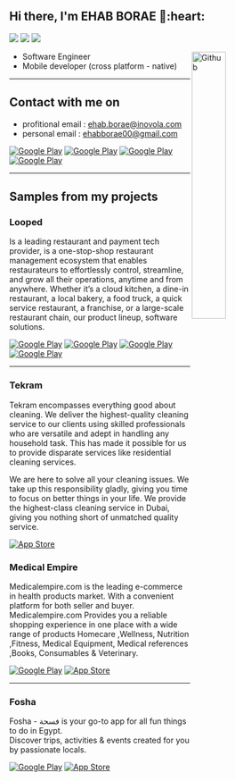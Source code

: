 <h2> Hi there, I'm EHAB BORAE 👋:heart: </h2>

![](https://img.shields.io/badge/Software-Engineer-purple)  ![](https://img.shields.io/badge/Flutter-Expert-informational)  ![](https://img.shields.io/badge/Exp-2+yrs-red)

<img width="35%" align="right" alt="Github" src="https://raw.githubusercontent.com/onimur/.github/master/.resources/git-header.svg" />

<!-- <img align='right' src="https://media2.giphy.com/media/qgQUggAC3Pfv687qPC/giphy.gif" style="width:250px;border-radius:50%;">
 -->

<!-- <img width="35%" align="right" alt="Github" src="https://raw.githubusercontent.com/onimur/.github/master/.resources/git-header.svg" /> -->
- Software Engineer
- Mobile developer (cross platform - native)
<hr>

<h2> Contact with me on </h2>

<!-- <h3>Where to find me</h3>
<p><a href="https://github.com/thmsgbrt" target="_blank"><img alt="Github2" src="https://img.shields.io/badge/GitHub-%2312100E.svg?&style=for-the-badge&logo=Github&logoColor=white" /></a> -->

- profitional email : ehab.borae@inovola.com
- personal email : ehabborae00@gmail.com


<p><a href="http://Wa.me/201551606704" target="_blank"><img alt="Google Play" src="https://img.shields.io/badge/whatsapp-128C7E.svg?style=for-the-badge&logo=whatsapp&logoColor=white" /></a> <a href="https://www.facebook.com/ehab.borae.10" target="_blank"><img alt="Google Play" src="https://img.shields.io/badge/Facebook-4267B2.svg?style=for-the-badge&logo=facebook&logoColor=white" /></a> <a href="https://www.linkedin.com/in/ehab-borae-39b54b180/" target="_blank"><img alt="Google Play" src="https://img.shields.io/badge/linkedin-0077b5.svg?style=for-the-badge&logo=linkedin&logoColor=white" /></a> <a href="https://www.youtube.com/channel/UCBVvbePKsWwTM4LImFRAnVw" target="_blank"><img alt="Google Play" src="https://img.shields.io/badge/youtube-FF0000.svg?style=for-the-badge&logo=youtube&logoColor=white" /></a><p>

<!--  <a href="https://www.instagram.com/abdullahmanss" target="_blank"><img alt="Google Play" src="https://img.shields.io/badge/instagram-cd486b.svg?style=for-the-badge&logo=instagram&logoColor=white" /></a> -->

<!-- - whatsApp for bussines : http://Wa.me/201551606704
- personal email : ehabborae00@gmail.com
- facebook : https://www.facebook.com/ehab.borae.10
- linkedIn : https://www.linkedin.com/in/ehab-borae-39b54b180
- youtube channel : https://www.youtube.com/channel/UCBVvbePKsWwTM4LImFRAnVw -->
<hr>

<h2> Samples from my projects </h2>

### Looped
Is a leading restaurant and payment tech provider, is a one-stop-shop restaurant management ecosystem that enables restaurateurs to effortlessly control, streamline, and grow all their operations, anytime and from anywhere. Whether it’s a cloud kitchen, a dine-in restaurant, a local bakery, a food truck, a quick service restaurant, a franchise, or a large-scale restaurant chain, our product lineup, software solutions.
<p>

 <a href="https://play.google.com/store/apps/details?id=com.looped.pos.looped_pos_new&pli=1" target="_blank"><img alt="Google Play" src="https://img.shields.io/badge/POS%20on%20google%20play-blue.svg?style=for-the-badge&logo=google-play" /></a> <a href="https://play.google.com/store/apps/details?id=com.looped.pos.waiter" target="_blank"><img alt="Google Play" src="https://img.shields.io/badge/Waiter%20on%20google%20play-blue.svg?style=for-the-badge&logo=google-play" /></a> <a href="https://play.google.com/store/apps/details?id=com.looped.cds" target="_blank"><img alt="Google Play" src="https://img.shields.io/badge/CDS%20on%20google%20play-blue.svg?style=for-the-badge&logo=google-play" /></a> <a href="https://play.google.com/store/apps/details?id=com.looped.kds" target="_blank"><img alt="Google Play" src="https://img.shields.io/badge/KDS%20on%20google%20play-blue.svg?style=for-the-badge&logo=google-play" /></a>
<p>

<hr>


### Tekram
Tekram encompasses everything good about cleaning. We deliver the highest-quality cleaning service to our clients using skilled professionals who are versatile and adept in handling any household task. This has made it possible for us to provide disparate services like residential cleaning services.

We are here to solve all your cleaning issues. We take up this responsibility gladly, giving you time to focus on better things in your life. We provide the highest-class cleaning service in Dubai, giving you nothing short of unmatched quality service.
<p> <a href="https://apps.apple.com/us/app/tekram-home-cleaning-service/id1642682373" target="_blank"><img alt="App Store" src="https://img.shields.io/badge/Get%20it%20on%20app%20store-black.svg?style=for-the-badge&logo=app-store&logoColor=white" /></a><p>

### Medical Empire
Medicalempire.com is the leading e-commerce in health products market. With a convenient platform for both seller and buyer.<br />
Medicalempire.com Provides you a reliable shopping experience in one place with a wide range of products Homecare ,Wellness, Nutrition ,Fitness, Medical Equipment, Medical references ,Books, Consumables & Veterinary.
<p><a href="https://play.google.com/store/apps/details?id=com.medicalempire.medical" target="_blank"><img alt="Google Play" src="https://img.shields.io/badge/Get%20it%20on%20google%20play-blue.svg?style=for-the-badge&logo=google-play" /></a> <a href="https://apps.apple.com/us/app/medical-empire/id1465106135" target="_blank"><img alt="App Store" src="https://img.shields.io/badge/Get%20it%20on%20app%20store-black.svg?style=for-the-badge&logo=app-store&logoColor=white" /></a><p>

<hr>

### Fosha

Fosha - فسحة is your go-to app for all fun things to do in Egypt.<br />
Discover trips, activities & events created for you by passionate locals.<br />

<p><a href="https://play.google.com/store/apps/details?id=com.fosha.app" target="_blank"><img alt="Google Play" src="https://img.shields.io/badge/Get%20it%20on%20google%20play-blue.svg?style=for-the-badge&logo=google-play" /></a> <a href="https://apps.apple.com/us/app/fosha/id1600031499" target="_blank"><img alt="App Store" src="https://img.shields.io/badge/Get%20it%20on%20app%20store-black.svg?style=for-the-badge&logo=app-store&logoColor=white" /></a><p>

<!-- - android : https://play.google.com/store/apps/details?id=com.fosha.app
- ios : https://apps.apple.com/us/app/fosha/id1600031499 -->


<!-- 
**AbdelrahmanFouad1/AbdelrahmanFouad1** is a ✨ _special_ ✨ repository because its `README.md` (this file) appears on your GitHub profile.
Here are some ideas to get you started:
- 🔭 I’m currently working on ...
- 🌱 I’m currently learning ...
- 👯 I’m looking to collaborate on ...
- 🤔 I’m looking for help with ...
- 💬 Ask me about ...
- 📫 How to reach me: ...
- 😄 Pronouns: ...
- ⚡ Fun fact: ... -->

 
